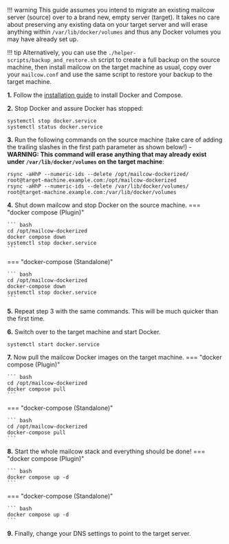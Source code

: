 !!! warning
    This guide assumes you intend to migrate an existing mailcow server (source) over to a brand new, empty server (target). It takes no care about preserving any existing data on your target server and will erase anything within `/var/lib/docker/volumes` and thus any Docker volumes you may have already set up.

!!! tip
    Alternatively, you can use the `./helper-scripts/backup_and_restore.sh` script to create a full backup on the source machine, then install mailcow on the target machine as usual, copy over your `mailcow.conf` and use the same script to restore your backup to the target machine.

**1\.**
Follow the [installation guide](i_u_m_install.en.md) to install Docker and Compose.

**2\.** Stop Docker and assure Docker has stopped:
```
systemctl stop docker.service
systemctl status docker.service
```

**3\.**	Run the following commands on the source machine (take care of adding the trailing slashes in the first path parameter as shown below!) - **WARNING: This command will erase anything that may already exist under `/var/lib/docker/volumes` on the target machine**:
```
rsync -aHhP --numeric-ids --delete /opt/mailcow-dockerized/ root@target-machine.example.com:/opt/mailcow-dockerized
rsync -aHhP --numeric-ids --delete /var/lib/docker/volumes/ root@target-machine.example.com:/var/lib/docker/volumes
```

**4\.** Shut down mailcow and stop Docker on the source machine.
=== "docker compose (Plugin)"

    ``` bash
    cd /opt/mailcow-dockerized
    docker compose down
    systemctl stop docker.service
    ```

=== "docker-compose (Standalone)"

    ``` bash
    cd /opt/mailcow-dockerized
    docker-compose down
    systemctl stop docker.service
    ```

**5\.** Repeat step 3 with the same commands. This will be much quicker than the first time.

**6\.** Switch over to the target machine and start Docker.
```
systemctl start docker.service
```

**7\.** Now pull the mailcow Docker images on the target machine.
=== "docker compose (Plugin)"

    ``` bash
    cd /opt/mailcow-dockerized
    docker compose pull
    ```

=== "docker-compose (Standalone)"

    ``` bash
    cd /opt/mailcow-dockerized
    docker-compose pull
    ```

**8\.** Start the whole mailcow stack and everything should be done!
=== "docker compose (Plugin)"

    ``` bash
    docker compose up -d
    ```

=== "docker-compose (Standalone)"

    ``` bash
    docker compose up -d
    ```

**9\.** Finally, change your DNS settings to point to the target server.
